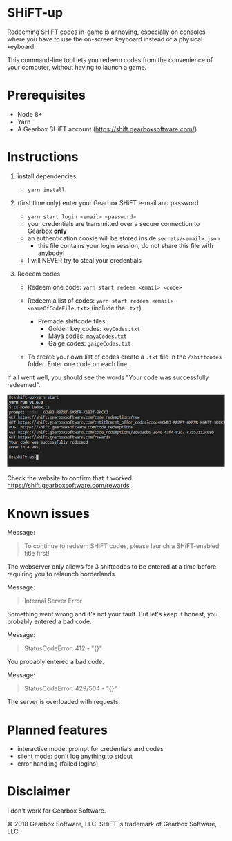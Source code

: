 # SHiFT-up

Redeeming SHiFT codes in-game is annoying, especially on consoles where you have to use the on-screen keyboard instead of a physical keyboard.

This command-line tool lets you redeem codes from the convenience of your computer, without having to launch a game.

# Prerequisites

- Node 8+
- Yarn
- A Gearbox SHiFT account (https://shift.gearboxsoftware.com/)

# Instructions

1. install dependencies
   - `yarn install`
2. (first time only) enter your Gearbox SHiFT e-mail and password
   - `yarn start login <email> <password>`
   - your credentials are transmitted over a secure connection to Gearbox **only**
   - an authentication cookie will be stored inside `secrets/<email>.json`
     - this file contains your login session, do not share this file with anybody!
   - I will NEVER try to steal your credentials
3. Redeem codes

   - Redeem one code: `yarn start redeem <email> <code>`
   - Redeem a list of codes: `yarn start redeem <email> <nameOfCodeFile.txt>` (include the `.txt`)

     - Premade shiftcode files:
       - Golden key codes: `keyCodes.txt`
       - Maya codes: `mayaCodes.txt`
       - Gaige codes: `gaigeCodes.txt`

   - To create your own list of codes create a `.txt` file in the `/shiftcodes` folder. Enter one code on each line.

If all went well, you should see the words "Your code was successfully redeemed".

![Example](assets/output.png)

Check the website to confirm that it worked.  
https://shift.gearboxsoftware.com/rewards

# Known issues

Message:

> To continue to redeem SHiFT codes, please launch a SHiFT-enabled title first!

The webserver only allows for 3 shiftcodes to be entered at a time before requiring you to relaunch borderlands.

Message:

> Internal Server Error

Something went wrong and it's not your fault. But let's keep it honest, you probably entered a bad code.

Message:

> StatusCodeError: 412 - "{}"

You probably entered a bad code.

Message:

> StatusCodeError: 429/504 - "{}"

The server is overloaded with requests.

# Planned features

- interactive mode: prompt for credentials and codes
- silent mode: don't log anything to stdout
- error handling (failed logins)

# Disclaimer

I don't work for Gearbox Software.

© 2018 Gearbox Software, LLC. SHiFT is trademark of Gearbox Software, LLC.

